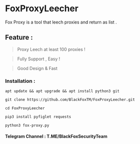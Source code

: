 # FoxProxyLeecher
Fox Proxy is a tool that leech proxies and return as list .

## Feature : 

> Proxy Leech at least 100 proxies !

> Fully Support , Easy !

> Good Design & Fast

### Installation :

`apt update && apt upgrade && apt install python3 git`

`git clone https://github.com/BlackFoxTM/FoxProxyLeecher.git`

`cd FoxProxyLeecher`

`pip3 install pyfiglet requests`

`python3 fox-proxy.py`

#### Telegram Channel : T.ME/BlackFoxSecurityTeam
